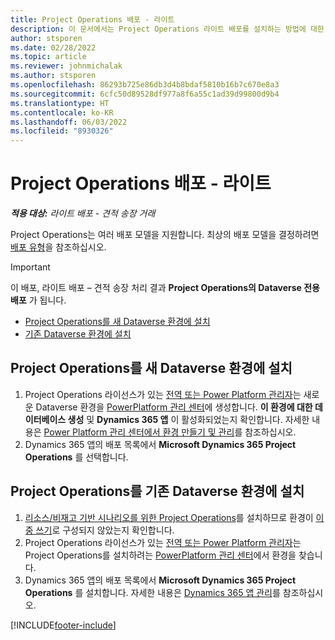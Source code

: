 ```yaml
---
title: Project Operations 배포 - 라이트
description: 이 문서에서는 Project Operations 라이트 배포를 설치하는 방법에 대한 정보를 제공합니다.
author: stsporen
ms.date: 02/28/2022
ms.topic: article
ms.reviewer: johnmichalak
ms.author: stsporen
ms.openlocfilehash: 86293b725e86db3d4b8bdaf5810b16b7c670e8a3
ms.sourcegitcommit: 6cfc50d89528df977a8f6a55c1ad39d99800d9b4
ms.translationtype: HT
ms.contentlocale: ko-KR
ms.lasthandoff: 06/03/2022
ms.locfileid: "8930326"
---
```

# <a name="deploy-project-operations---lite"></a>Project Operations 배포 - 라이트

_**적용 대상:** 라이트 배포 - 견적 송장 거래_



Project Operations는 여러 배포 모델을 지원합니다. 최상의 배포 모델을 결정하려면 [배포 유형](determine-deployment-type.md)을 참조하십시오.


> [!IMPORTANT]
> 이 배포, 라이트 배포 – 견적 송장 처리 결과 **Project Operations의 Dataverse 전용 배포** 가 됩니다.

- [Project Operations를 새 Dataverse 환경에 설치](#new)
- [기존 Dataverse 환경에 설치](#existing)



## <a name="install-project-operations-to-a-new-dataverse-environment"></a><a name="new"></a>Project Operations를 새 Dataverse 환경에 설치

1. Project Operations 라이선스가 있는 [전역 또는 Power Platform 관리자](/power-platform/admin/global-service-administrators-can-administer-without-license)는 새로운 Dataverse 환경을 [PowerPlatform 관리 센터](https://admin.powerplatform.com)에 생성합니다. **이 환경에 대한 데이터베이스 생성** 및 **Dynamics 365 앱** 이 활성화되었는지 확인합니다. 자세한 내용은 [Power Platform 관리 센터에서 환경 만들기 및 관리](/power-platform/admin/create-environment#create-an-environment-in-the-power-platform-admin-center)를 참조하십시오.
2. Dynamics 365 앱의 배포 목록에서 **Microsoft Dynamics 365 Project Operations** 를 선택합니다.


## <a name="install-project-operations-to-an-existing-dataverse-environment"></a><a name="existing"></a>Project Operations를 기존 Dataverse 환경에 설치
1. [리소스/비재고 기반 시나리오를 위한 Project Operations](project-operations-integrated-deployment-overview.md)를 설치하므로 환경이 [이중 쓰기](/dynamics365/fin-ops-core/dev-itpro/data-entities/dual-write/dual-write-overview)로 구성되지 않았는지 확인합니다.
2. Project Operations 라이선스가 있는 [전역 또는 Power Platform 관리자](/power-platform/admin/global-service-administrators-can-administer-without-license)는 Project Operations를 설치하려는 [PowerPlatform 관리 센터](https://admin.powerplatform.com)에서 환경을 찾습니다.
3. Dynamics 365 앱의 배포 목록에서 **Microsoft Dynamics 365 Project Operations** 를 설치합니다. 자세한 내용은 [Dynamics 365 앱 관리](/power-platform/admin/manage-apps)를 참조하십시오.




[!INCLUDE[footer-include](../includes/footer-banner.md)]
